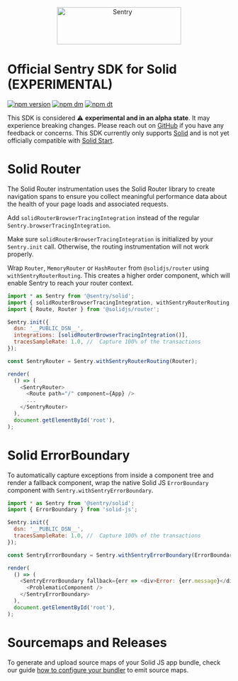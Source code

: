<p align="center">
  <a href="https://sentry.io/?utm_source=github&utm_medium=logo" target="_blank">
    <img src="https://sentry-brand.storage.googleapis.com/sentry-wordmark-dark-280x84.png" alt="Sentry" width="280" height="84">
  </a>
</p>

# Official Sentry SDK for Solid (EXPERIMENTAL)

[![npm version](https://img.shields.io/npm/v/@sentry/solid.svg)](https://www.npmjs.com/package/@sentry/solid)
[![npm dm](https://img.shields.io/npm/dm/@sentry/solid.svg)](https://www.npmjs.com/package/@sentry/solid)
[![npm dt](https://img.shields.io/npm/dt/@sentry/solid.svg)](https://www.npmjs.com/package/@sentry/solid)

This SDK is considered ⚠️ **experimental and in an alpha state**. It may experience breaking changes. Please reach out
on [GitHub](https://github.com/getsentry/sentry-javascript/issues/new/choose) if you have any feedback or concerns. This
SDK currently only supports [Solid](https://www.solidjs.com/) and is not yet officially compatible with
[Solid Start](https://start.solidjs.com/).

# Solid Router

The Solid Router instrumentation uses the Solid Router library to create navigation spans to ensure you collect
meaningful performance data about the health of your page loads and associated requests.

Add `solidRouterBrowserTracingIntegration` instead of the regular `Sentry.browserTracingIntegration`.

Make sure `solidRouterBrowserTracingIntegration` is initialized by your `Sentry.init` call. Otherwise, the routing
instrumentation will not work properly.

Wrap `Router`, `MemoryRouter` or `HashRouter` from `@solidjs/router` using `withSentryRouterRouting`. This creates a
higher order component, which will enable Sentry to reach your router context.

```js
import * as Sentry from '@sentry/solid';
import { solidRouterBrowserTracingIntegration, withSentryRouterRouting } from '@sentry/solid/solidrouter';
import { Route, Router } from '@solidjs/router';

Sentry.init({
  dsn: '__PUBLIC_DSN__',
  integrations: [solidRouterBrowserTracingIntegration()],
  tracesSampleRate: 1.0, //  Capture 100% of the transactions
});

const SentryRouter = Sentry.withSentryRouterRouting(Router);

render(
  () => (
    <SentryRouter>
      <Route path="/" component={App} />
      ...
    </SentryRouter>
  ),
  document.getElementById('root'),
);
```

# Solid ErrorBoundary

To automatically capture exceptions from inside a component tree and render a fallback component, wrap the native Solid
JS `ErrorBoundary` component with `Sentry.withSentryErrorBoundary`.

```js
import * as Sentry from '@sentry/solid';
import { ErrorBoundary } from 'solid-js';

Sentry.init({
  dsn: '__PUBLIC_DSN__',
  tracesSampleRate: 1.0, //  Capture 100% of the transactions
});

const SentryErrorBoundary = Sentry.withSentryErrorBoundary(ErrorBoundary);

render(
  () => (
    <SentryErrorBoundary fallback={err => <div>Error: {err.message}</div>}>
      <ProblematicComponent />
    </SentryErrorBoundary>
  ),
  document.getElementById('root'),
);
```

# Sourcemaps and Releases

To generate and upload source maps of your Solid JS app bundle, check our guide
[how to configure your bundler](https://docs.sentry.io/platforms/javascript/guides/solid/sourcemaps/#uploading-source-maps)
to emit source maps.
